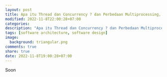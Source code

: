 ```yaml
---
layout: post
title: Apa itu Thread dan Concurrency ? dan Perbedaan Multiprocessing, Multiprogramming dengan Multithreading
modified: 2022-11-8T22:00:28+07:00
categories:
description: "Apa itu Thread dan Concurrency ? dan Perbedaan Multiprocessing, Multiprogramming dengan Multithreading"
tags: [software architecture, software design]
image:
  background: triangular.png
comments: true
share: true
date: 2022-11-8T19:00:28+07:00
---
```


Soon